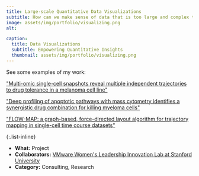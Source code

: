 ```yaml
---
title: Large-scale Quantitative Data Visualizations
subtitle: How can we make sense of data that is too large and complex to see?
image: assets/img/portfolio/visualizing.png
alt: 

caption:
  title: Data Visualizations
  subtitle: Empowering Quantitative Insights
  thumbnail: assets/img/portfolio/visualizing.png
---
```


See some examples of my work:

["Multi-omic single-cell snapshots reveal multiple independent trajectories to drug tolerance in a melanoma cell line"](https://www.nature.com/articles/s41467-020-15956-9)

["Deep profiling of apoptotic pathways with mass cytometry identifies a synergistic drug combination for killing myeloma cells"](https://www.nature.com/articles/s41418-020-0498-z)

["FLOW-MAP: a graph-based, force-directed layout algorithm for trajectory mapping in single-cell time course datasets"](https://www.nature.com/articles/s41596-019-0246-3)

{:.list-inline}
- **What:** Project
- **Collaborators:** [VMware Women's Leadership Innovation Lab at Stanford University](https://womensleadership.stanford.edu/)
- **Category:** Consulting, Research

